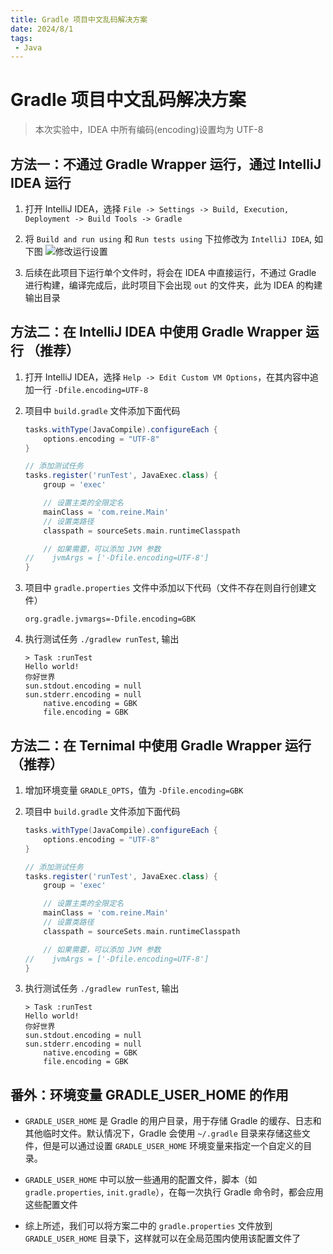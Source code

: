 ```yaml
---
title: Gradle 项目中文乱码解决方案
date: 2024/8/1
tags:
 - Java
---
```


# Gradle 项目中文乱码解决方案

> 本次实验中，IDEA 中所有编码(encoding)设置均为 UTF-8

## 方法一：不通过 Gradle Wrapper 运行，通过 IntelliJ IDEA 运行

1. 打开 IntelliJ IDEA，选择 `File -> Settings -> Build, Execution, Deployment -> Build Tools -> Gradle`

2. 将 `Build and run using` 和 `Run tests using` 下拉修改为 `IntelliJ IDEA`, 如下图
![修改运行设置](../assets/gradleGarbledCode_01.png)

3. 后续在此项目下运行单个文件时，将会在 IDEA 中直接运行，不通过 Gradle 进行构建，编译完成后，此时项目下会出现 `out` 的文件夹，此为 IDEA 的构建输出目录

## 方法二：在 IntelliJ IDEA 中使用 Gradle Wrapper 运行 （推荐）

1. 打开 IntelliJ IDEA，选择 `Help -> Edit Custom VM Options`，在其内容中追加一行 `-Dfile.encoding=UTF-8`

2. 项目中 `build.gradle` 文件添加下面代码

    ```groovy
    tasks.withType(JavaCompile).configureEach {
        options.encoding = "UTF-8"
    }

    // 添加测试任务
    tasks.register('runTest', JavaExec.class) {
        group = 'exec'

        // 设置主类的全限定名
        mainClass = 'com.reine.Main'
        // 设置类路径
        classpath = sourceSets.main.runtimeClasspath

        // 如果需要，可以添加 JVM 参数
    //    jvmArgs = ['-Dfile.encoding=UTF-8']
    }
    ```

3. 项目中 `gradle.properties` 文件中添加以下代码（文件不存在则自行创建文件）

    ```properties
    org.gradle.jvmargs=-Dfile.encoding=GBK
    ```

4. 执行测试任务 `./gradlew runTest`, 输出

    ```shell
    > Task :runTest
    Hello world!
    你好世界
    sun.stdout.encoding = null
    sun.stderr.encoding = null
        native.encoding = GBK
        file.encoding = GBK
    ```

## 方法二：在 Ternimal 中使用 Gradle Wrapper 运行 （推荐）

1. 增加环境变量 `GRADLE_OPTS`，值为 `-Dfile.encoding=GBK`

2. 项目中 `build.gradle` 文件添加下面代码

    ```groovy
    tasks.withType(JavaCompile).configureEach {
        options.encoding = "UTF-8"
    }

    // 添加测试任务
    tasks.register('runTest', JavaExec.class) {
        group = 'exec'

        // 设置主类的全限定名
        mainClass = 'com.reine.Main'
        // 设置类路径
        classpath = sourceSets.main.runtimeClasspath

        // 如果需要，可以添加 JVM 参数
    //    jvmArgs = ['-Dfile.encoding=UTF-8']
    }
    ```

4. 执行测试任务 `./gradlew runTest`, 输出

    ```shell
    > Task :runTest
    Hello world!
    你好世界
    sun.stdout.encoding = null
    sun.stderr.encoding = null
        native.encoding = GBK
        file.encoding = GBK
    ```

## 番外：环境变量 GRADLE_USER_HOME 的作用

* `GRADLE_USER_HOME` 是 Gradle 的用户目录，用于存储 Gradle 的缓存、日志和其他临时文件。默认情况下，Gradle 会使用 `~/.gradle` 目录来存储这些文件，但是可以通过设置 `GRADLE_USER_HOME` 环境变量来指定一个自定义的目录。

* `GRADLE_USER_HOME` 中可以放一些通用的配置文件，脚本（如 `gradle.properties`, `init.gradle`），在每一次执行 Gradle 命令时，都会应用这些配置文件

* 综上所述，我们可以将方案二中的 `gradle.properties` 文件放到 `GRADLE_USER_HOME` 目录下，这样就可以在全局范围内使用该配置文件了
